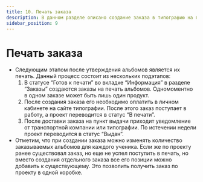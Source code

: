 ```yaml
---
title: 10. Печать заказа
description: В данном разделе описано создание заказа в типографию на печать альбомов
sidebar_position: 9
---
```


# Печать заказа
* Следующим этапом после утверждения альбомов является их печать. Данный процесс состоит из нескольких подэтапов:
    1. В статусе “Готов к печати” во вкладке “Информация” в разделе “Заказы” создаются заказы на печать альбомов. Одномоментно в одном заказе может быть лишь один продукт.
    2. После создания заказа его необходимо оплатить в личном кабинете на сайте типографии. После этого заказ поступает в работу, а проект переводится в статус “В печати”.
    3. После доставки заказа на пункт выдачи приходит уведомление от транспортной компании или типографии. По истечении недели проект переводится в статус “Выдан”.
* Отметим, что при создании заказа можно изменять количество заказываемых альбомов для каждого ученика. Если же по проекту ранее существовал заказ, но еще не успел поступить в печать, но вместо создания отдельного заказа все его позиции можно добавить к существующему. Это позволить получить заказ по проекту в одной коробке.
